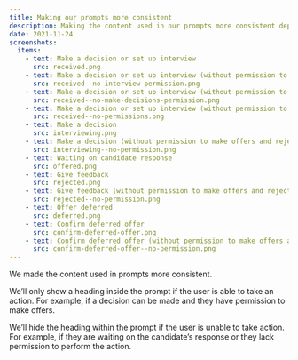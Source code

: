 ```yaml
---
title: Making our prompts more consistent
description: Making the content used in our prompts more consistent depending on whether the user can or cannot take action
date: 2021-11-24
screenshots:
  items:
    - text: Make a decision or set up interview
      src: received.png
    - text: Make a decision or set up interview (without permission to manage interviews)
      src: received--no-interview-permission.png
    - text: Make a decision or set up interview (without permission to make offers and reject applications)
      src: received--no-make-decisions-permission.png
    - text: Make a decision or set up interview (without permission to make offers and reject applications and manage interviews)
      src: received--no-permissions.png
    - text: Make a decision
      src: interviewing.png
    - text: Make a decision (without permission to make offers and reject applications)
      src: interviewing--no-permission.png
    - text: Waiting on candidate response
      src: offered.png
    - text: Give feedback
      src: rejected.png
    - text: Give feedback (without permission to make offers and reject applications)
      src: rejected--no-permission.png
    - text: Offer deferred
      src: deferred.png
    - text: Confirm deferred offer
      src: confirm-deferred-offer.png
    - text: Confirm deferred offer (without permission to make offers and reject applications)
      src: confirm-deferred-offer--no-permission.png
---
```


We made the content used in prompts more consistent.

We’ll only show a heading inside the prompt if the user is able to take an action. For example, if a decision can be made and they have permission to make offers.

We’ll hide the heading within the prompt if the user is unable to take action. For example, if they are waiting on the candidate’s response or they lack permission to perform the action.
